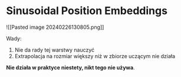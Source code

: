 # Sinusoidal Position Embeddings

![[Pasted image 20240226130805.png]]

Wady:
1. Nie da rady tej warstwy nauczyć
2. Extrapolacja na rozmiar większy niż w zbiorze uczącym nie działa

**Nie działa w praktyce niestety, nikt tego nie używa**.

